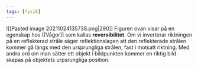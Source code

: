 ```yaml
---
tags: [fysik]
---
```

![[Pasted image 20211024135738.png|290]]
Figuren ovan visar på en egenskap hos [[Vågor]] som kallas **reversibilitet**. Om vi inverterar riktningen på en reflekterad stråle säger reflektionslagen att den reflekterade
strålen kommer gå längs med den ursprungliga strålen, fast i motsatt riktning. Med andra ord om man sätter ett objekt i bildpunkten kommer en riktig bild skapas på objektets urpsrungliga position.
